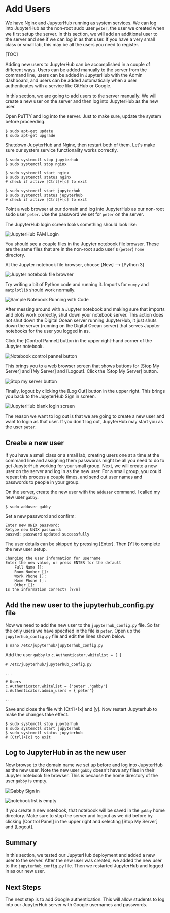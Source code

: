 # Add Users

We have Nginx and JupyterHub running as system services. We can log into JupyterHub as the non-root sudo user ```peter```, the user we created when we first setup the server. In this section, we will add an additional user to the server and see if we can log in as that user. If you have a very small class or small lab, this may be all the users you need to register.

[TOC]

Adding new users to JupyterHub can be accomplished in a couple of different ways. Users can be added manually to the server from the command line, users can be added in JupyterHub with the Admin dashboard, and users can be added automatically when a user authenticates with a service like GitHub or Google.

In this section, we are going to add users to the server manually. We will create a new user on the server and then log into JupyterHub as the new user.

Open PuTTY and log into the server. Just to make sure, update the system before proceeding.

```text
$ sudo apt-get update
$ sudo apt-get upgrade
```

Shutdown JupyterHub and Nginx, then restart both of them. Let's make sure our system service functionality works correctly.

```text
$ sudo systemctl stop jupyterhub
$ sudo systemctl stop nginx

$ sudo systemctl start nginx
$ sudo systemctl status nginx
# check if active [Ctrl]+[c] to exit

$ sudo systemctl start jupyterhub
$ sudo systemctl status jupyterhub
# check if active [Ctrl]+[c] to exit
```

Point a web browser at our domain and log into JupyterHub as our non-root sudo user ```peter```. Use the password we set for ```peter``` on the server.

The JupyterHub login screen looks something should look like:

![JupyterHub PAM Login](images/jupyterhub_pam_spawner_login.png)

You should see a couple files in the Jupyter notebook file browser. These are the same files that are in the non-root sudo user's (```peter```) ```home``` directory.

At the Jupyter notebook file browser, choose [New] --> [Python 3]

![Jupyter notebook file browser](images/nb_file_browser_new_notebook.png)

Try writing a bit of Python code and running it. Imports for ```numpy``` and ```matplotlib``` should work normally.

![Sample Notebook Running with Code](images/nb_sample_code.png)

After messing around with a Jupyter notebook and making sure that imports and plots work correctly, shut down your notebook server. This action does not shut down the Digital Ocean server running JupyterHub, it just shuts down the server (running on the Digital Ocean server) that serves Jupyter notebooks for the user you logged in as.

Click the [Control Pannel] button in the upper right-hand corner of the Jupyter notebook.

![Notebook control pannel button](images/nb_control_pannel_button.png)

This brings you to a web browser screen that shows buttons for [Stop My Server] and [My Server] and [Logout]. Click the [Stop My Server] button.

![Stop my server button](images/nb_stop_my_server_button.png)

Finally, logout by clicking the [Log Out] button in the upper right. This brings you back to the JupyterHub Sign in screen.

![JupyterHub blank login screen](images/jh_empty_signin_screen.png)

The reason we want to log out is that we are going to create a new user and want to login as that user. If you don't log out, JupyterHub may start you as the user ```peter```.

## Create a new user

If you have a small class or a small lab, creating users one at a time at the command line and assigning them passwords might be all you need to do to get JupyterHub working for your small group. Next, we will create a new user on the server and log in as the new user. For a small group, you could repeat this process a couple times, and send out user names and passwords to people in your group.

On the server, create the new user with the ```adduser``` command. I called my new user ```gabby```.

```text
$ sudo adduser gabby
```

Set a new password and confirm:

```text
Enter new UNIX password:
Retype new UNIX password:
passwd: password updated successfully
```

The user details can be skipped by pressing [Enter]. Then [Y] to complete the new user setup.

```text
Changing the user information for username
Enter the new value, or press ENTER for the default
    Full Name []:
    Room Number []:
    Work Phone []:
    Home Phone []:
    Other []:
Is the information correct? [Y/n]
```

## Add the new user to the jupyterhub_config.py file

Now we need to add the new user to the ```jupyterhub_config.py``` file. So far the only users we have specified in the file is ```peter```. Open up the ```jupyterhub_config.py``` file and edit the lines shown below.

```tet
$ nano /etc/jupyterhub/jupyterhub_config.py
```

Add  the user ```gabby``` to ```c.Authenticator.whitelist = { }```

```text
# /etc/jupyterhub/jupyterhub_config.py

...

# Users
c.Authenticator.whitelist = {'peter','gabby'}
c.Authenticator.admin_users = {'peter'}

...
```

Save and close the file with [Ctrl]+[x] and [y]. Now restart Jupyterhub to make the changes take effect.

```text
$ sudo systemctl stop jupyterhub
$ sudo systemctl start jupyterhub
$ sudo systemctl status jupyterhub
# [Ctrl]+[c] to exit
```

## Log to JupyterHub in as the new user

Now browse to the domain name we set up before and log into JupyterHub as the new user. Note the new user ```gabby``` doesn't have any files in their Jupyter notebook file browser. This is because the home directory of the user ```gabby``` is empty.

![Gabby Sign in](images/jh_sign_in_gabby.png)

![notebook list is empty](images/nb_notebook_list_is_empty.png)

If you create a new notebook, that notebook will be saved in the ```gabby``` home directory. Make sure to stop the server and logout as we did before by clicking [Control Panel] in the upper right and selecting [Stop My Server] and [Logout].

## Summary

In this section, we tested our JupyterHub deployment and added a new user to the server. After the new user was created, we added the new user to the ```jupyterhub_config.py``` file. Then we restarted JupyterHub and logged in as our new user.

## Next Steps

The next step is to add Google authentication. This will allow students to log into our JupyterHub server with Google usernames and passwords.

<br>
